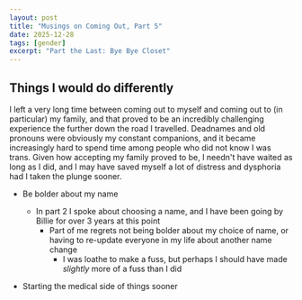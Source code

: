 ```yaml
---
layout: post
title: "Musings on Coming Out, Part 5"
date: 2025-12-28
tags: [gender]
excerpt: "Part the Last: Bye Bye Closet"
---
```


## Things I would do differently

I left a very long time between coming out to myself and coming out to (in particular) my family, and that proved to be an incredibly challenging experience the further down the road I travelled. Deadnames and old pronouns were obviously my constant companions, and it became increasingly hard to spend time among people who did not know I was trans. Given how accepting my family proved to be, I needn't have waited as long as I did, and I may have saved myself a lot of distress and dysphoria had I taken the plunge sooner.


- Be bolder about my name
  - In part 2 I spoke about choosing a name, and I have been going by Billie for over 3 years at this point
    - Part of me regrets not being bolder about my choice of name, or having to re-update everyone in my life about another name change
      - I was loathe to make a fuss, but perhaps I should have made _slightly_ more of a fuss than I did

- Starting the medical side of things sooner
